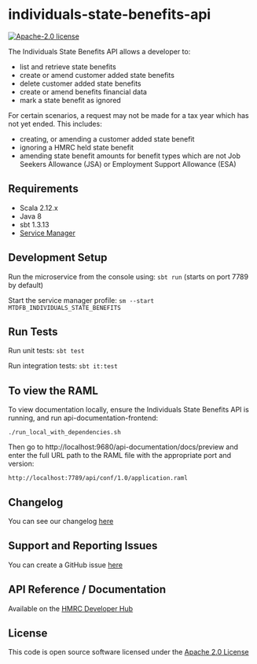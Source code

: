 individuals-state-benefits-api
========================

[![Apache-2.0 license](http://img.shields.io/badge/license-Apache-blue.svg)](http://www.apache.org/licenses/LICENSE-2.0.html)

The Individuals State Benefits API allows a developer to:                                                      
- list and retrieve state benefits
- create or amend customer added state benefits
- delete customer added state benefits
- create or amend benefits financial data
- mark a state benefit as ignored

For certain scenarios, a request may not be made for a tax year which has not yet ended. This includes:
- creating, or amending a customer added state benefit
- ignoring a HMRC held state benefit
- amending state benefit amounts for benefit types which are not Job Seekers Allowance (JSA) or Employment Support Allowance (ESA)

## Requirements
- Scala 2.12.x
- Java 8
- sbt 1.3.13
- [Service Manager](https://github.com/hmrc/service-manager)

## Development Setup
Run the microservice from the console using: `sbt run` (starts on port 7789 by default)

Start the service manager profile: `sm --start MTDFB_INDIVIDUALS_STATE_BENEFITS`
 
## Run Tests
Run unit tests: `sbt test`

Run integration tests: `sbt it:test`

## To view the RAML
To view documentation locally, ensure the Individuals State Benefits API is running, and run api-documentation-frontend:

```
./run_local_with_dependencies.sh
```

Then go to http://localhost:9680/api-documentation/docs/preview and enter the full URL path to the RAML file with the appropriate port and version:

```
http://localhost:7789/api/conf/1.0/application.raml
```

## Changelog

You can see our changelog [here](https://github.com/hmrc/income-tax-mtd-changelog/wiki)

## Support and Reporting Issues

You can create a GitHub issue [here](https://github.com/hmrc/income-tax-mtd-changelog/issues)

## API Reference / Documentation 
Available on the [HMRC Developer Hub](https://developer.service.hmrc.gov.uk/api-documentation/docs/api/service/individuals-state-benefits-api/1.0)

## License
This code is open source software licensed under the [Apache 2.0 License]("http://www.apache.org/licenses/LICENSE-2.0.html")